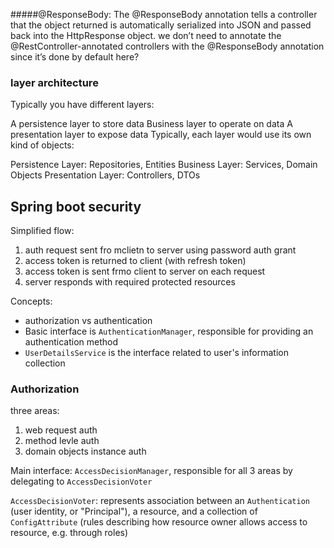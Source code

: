 #####@ResponseBody:
The @ResponseBody annotation tells a controller that the object returned is automatically serialized into JSON and passed back into the HttpResponse object.
we don’t need to annotate the @RestController-annotated controllers with the @ResponseBody annotation since it’s done by default here?


### layer architecture
Typically you have different layers:

A persistence layer to store data
Business layer to operate on data
A presentation layer to expose data
Typically, each layer would use its own kind of objects:

Persistence Layer: Repositories, Entities
Business Layer: Services, Domain Objects
Presentation Layer: Controllers, DTOs



## Spring boot security
Simplified flow:
1. auth request sent fro mclietn to server using password auth grant
2. access token is returned to client (with refresh token)
3. access token is sent frmo client to server on each request
4. server responds with required protected resources

Concepts:
- authorization vs authentication
- Basic interface is ```AuthenticationManager```, responsible for providing an authentication method
- ```UserDetailsService``` is the interface related to user's information collection

### Authorization
three areas:
1. web request auth
2. method levle auth
3. domain objects instance auth

Main interface: ```AccessDecisionManager```, responsible for all 3 areas by delegating to ```AccessDecisionVoter```

```AccessDecisionVoter```: represents association between an ```Authentication``` (user identity, or "Principal"), a resource, and a collection of ```ConfigAttribute``` (rules describing how resource owner allows access to resource, e.g. through roles)
